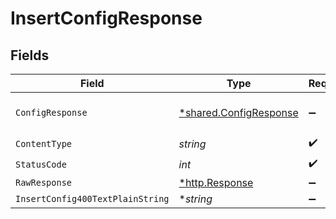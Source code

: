 # InsertConfigResponse


## Fields

| Field                                                           | Type                                                            | Required                                                        | Description                                                     |
| --------------------------------------------------------------- | --------------------------------------------------------------- | --------------------------------------------------------------- | --------------------------------------------------------------- |
| `ConfigResponse`                                                | [*shared.ConfigResponse](../../models/shared/configresponse.md) | :heavy_minus_sign:                                              | Config created successfully.                                    |
| `ContentType`                                                   | *string*                                                        | :heavy_check_mark:                                              | N/A                                                             |
| `StatusCode`                                                    | *int*                                                           | :heavy_check_mark:                                              | N/A                                                             |
| `RawResponse`                                                   | [*http.Response](https://pkg.go.dev/net/http#Response)          | :heavy_minus_sign:                                              | N/A                                                             |
| `InsertConfig400TextPlainString`                                | **string*                                                       | :heavy_minus_sign:                                              | Bad Request                                                     |